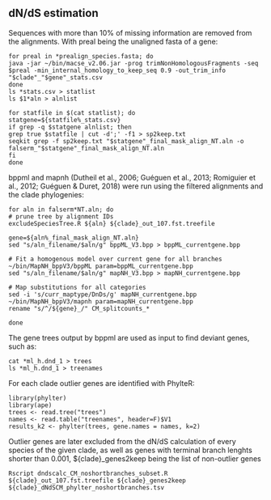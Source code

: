 ## dN/dS estimation
Sequences with more than 10% of missing information are removed from the alignments. With preal being the unaligned fasta of a gene:
```
for preal in *prealign_species.fasta; do
java -jar ~/bin/macse_v2.06.jar -prog trimNonHomologousFragments -seq $preal -min_internal_homology_to_keep_seq 0.9 -out_trim_info "$clade"_"$gene"_stats.csv
done
ls *stats.csv > statlist
ls $1*aln > alnlist

for statfile in $(cat statlist); do
statgene=${statfile%_stats.csv}
if grep -q $statgene alnlist; then
grep true $statfile | cut -d';' -f1 > sp2keep.txt
seqkit grep -f sp2keep.txt "$statgene"_final_mask_align_NT.aln -o falserm_"$statgene"_final_mask_align_NT.aln
fi
done
```

bppml and mapnh (Dutheil et al., 2006; Guéguen et al., 2013; Romiguier et al., 2012; Guéguen & Duret, 2018) were run using the filtered alignments and the clade phylogenies:
```
for aln in falserm*NT.aln; do
# prune tree by alignment IDs
excludeSpeciesTree.R ${aln} ${clade}_out_107.fst.treefile

gene=${aln%_final_mask_align_NT.aln}
sed "s/aln_filename/$aln/g" bppML_V3.bpp > bppML_currentgene.bpp

# Fit a homogenous model over current gene for all branches
~/bin/MapNH_bppV3/bppML param=bppML_currentgene.bpp
sed "s/aln_filename/$aln/g" mapNH_V3.bpp > mapNH_currentgene.bpp

# Map substitutions for all categories
sed -i 's/curr_maptype/DnDs/g' mapNH_currentgene.bpp
~/bin/MapNH_bppV3/mapnh param=mapNH_currentgene.bpp
rename "s/^/${gene}_/" CM_splitcounts_*

done
```

The gene trees output by bppml are used as input to find deviant genes, such as: 
```
cat *ml_h.dnd_1 > trees
ls *ml_h.dnd_1 > treenames
```

For each clade outlier genes are identified with PhylteR:
```
library(phylter)
library(ape)
trees <- read.tree("trees")
names <- read.table("treenames", header=F)$V1
results_k2 <- phylter(trees, gene.names = names, k=2)
```
Outlier genes are later excluded from the dN/dS calculation of every species of the given clade, as well as genes with terminal branch lenghts shorter than 0.001, ${clade}_genes2keep being the list of non-outlier genes 
```
Rscript dndscalc_CM_noshortbranches_subset.R ${clade}_out_107.fst.treefile ${clade}_genes2keep ${clade}_dNdSCM_phylter_noshortbranches.tsv
```

